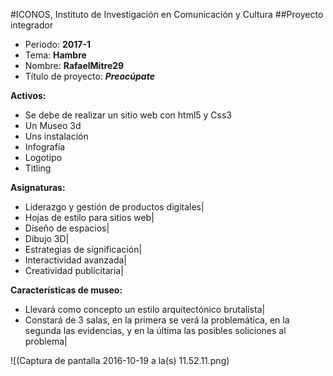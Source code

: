 #ICONOS, Instituto de Investigación en Comunicación y Cultura
##Proyecto integrador 
- Periodo: **2017-1**
- Tema: **Hambre**
- Nombre: **RafaelMitre29**
- Título de proyecto: ***Preocúpate***

**Activos:**
- Se debe de realizar un sitio web con html5 y Css3
- Un Museo 3d
- Uns instalación
- Infografía
- Logotipo
- Titling

**Asignaturas:**
- Liderazgo y gestión de productos digitales|
- Hojas de estilo para sitios web|
- Diseño de espacios|
- Dibujo 3D|
- Estrategias de significación|
- Interactividad avanzada|
- Creatividad publicitaria|

**Características de museo:**
- Llevará como concepto un estilo arquitectónico brutalista|
- Constará de 3 salas, en la primera se verá la problemática, en la segunda las evidencias, y en la última las posibles soliciones al problema|

![(Captura de pantalla 2016-10-19 a la(s) 11.52.11.png)
